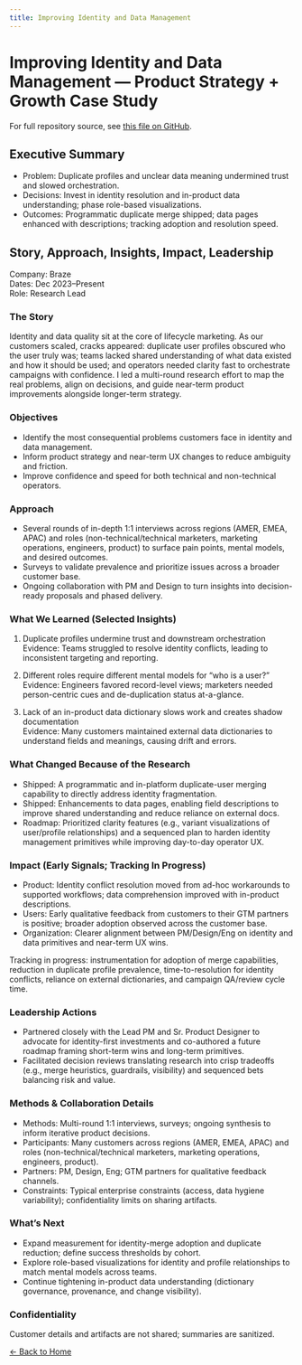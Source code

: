 ```yaml
---
title: Improving Identity and Data Management
---
```


# Improving Identity and Data Management — Product Strategy + Growth Case Study

For full repository source, see [this file on GitHub](https://github.com/lindanguyen9/ux_research_portfolio/blob/main/case_studies/improving_identity_and_data_management.md).

## Executive Summary
- Problem: Duplicate profiles and unclear data meaning undermined trust and slowed orchestration.
- Decisions: Invest in identity resolution and in-product data understanding; phase role-based visualizations.
- Outcomes: Programmatic duplicate merge shipped; data pages enhanced with descriptions; tracking adoption and resolution speed.

## Story, Approach, Insights, Impact, Leadership
Company: Braze  
Dates: Dec 2023–Present  
Role: Research Lead

### The Story
Identity and data quality sit at the core of lifecycle marketing. As our customers scaled, cracks appeared: duplicate user profiles obscured who the user truly was; teams lacked shared understanding of what data existed and how it should be used; and operators needed clarity fast to orchestrate campaigns with confidence. I led a multi-round research effort to map the real problems, align on decisions, and guide near-term product improvements alongside longer-term strategy.

### Objectives
- Identify the most consequential problems customers face in identity and data management.
- Inform product strategy and near-term UX changes to reduce ambiguity and friction.
- Improve confidence and speed for both technical and non-technical operators.

### Approach
- Several rounds of in-depth 1:1 interviews across regions (AMER, EMEA, APAC) and roles (non-technical/technical marketers, marketing operations, engineers, product) to surface pain points, mental models, and desired outcomes.
- Surveys to validate prevalence and prioritize issues across a broader customer base.
- Ongoing collaboration with PM and Design to turn insights into decision-ready proposals and phased delivery.

### What We Learned (Selected Insights)
1) Duplicate profiles undermine trust and downstream orchestration  
   Evidence: Teams struggled to resolve identity conflicts, leading to inconsistent targeting and reporting.

2) Different roles require different mental models for “who is a user?”  
   Evidence: Engineers favored record-level views; marketers needed person-centric cues and de-duplication status at-a-glance.

3) Lack of an in-product data dictionary slows work and creates shadow documentation  
   Evidence: Many customers maintained external data dictionaries to understand fields and meanings, causing drift and errors.

### What Changed Because of the Research
- Shipped: A programmatic and in-platform duplicate-user merging capability to directly address identity fragmentation.
- Shipped: Enhancements to data pages, enabling field descriptions to improve shared understanding and reduce reliance on external docs.
- Roadmap: Prioritized clarity features (e.g., variant visualizations of user/profile relationships) and a sequenced plan to harden identity management primitives while improving day-to-day operator UX.

### Impact (Early Signals; Tracking In Progress)
- Product: Identity conflict resolution moved from ad-hoc workarounds to supported workflows; data comprehension improved with in-product descriptions.
- Users: Early qualitative feedback from customers to their GTM partners is positive; broader adoption observed across the customer base.
- Organization: Clearer alignment between PM/Design/Eng on identity and data primitives and near-term UX wins.

Tracking in progress: instrumentation for adoption of merge capabilities, reduction in duplicate profile prevalence, time-to-resolution for identity conflicts, reliance on external dictionaries, and campaign QA/review cycle time.

### Leadership Actions
- Partnered closely with the Lead PM and Sr. Product Designer to advocate for identity-first investments and co-authored a future roadmap framing short-term wins and long-term primitives.
- Facilitated decision reviews translating research into crisp tradeoffs (e.g., merge heuristics, guardrails, visibility) and sequenced bets balancing risk and value.

### Methods & Collaboration Details
- Methods: Multi-round 1:1 interviews, surveys; ongoing synthesis to inform iterative product decisions.
- Participants: Many customers across regions (AMER, EMEA, APAC) and roles (non-technical/technical marketers, marketing operations, engineers, product).
- Partners: PM, Design, Eng; GTM partners for qualitative feedback channels.
- Constraints: Typical enterprise constraints (access, data hygiene variability); confidentiality limits on sharing artifacts.

### What’s Next
- Expand measurement for identity-merge adoption and duplicate reduction; define success thresholds by cohort.
- Explore role-based visualizations for identity and profile relationships to match mental models across teams.
- Continue tightening in-product data understanding (dictionary governance, provenance, and change visibility).

### Confidentiality
Customer details and artifacts are not shared; summaries are sanitized.

[← Back to Home](/ux_research_portfolio/)
